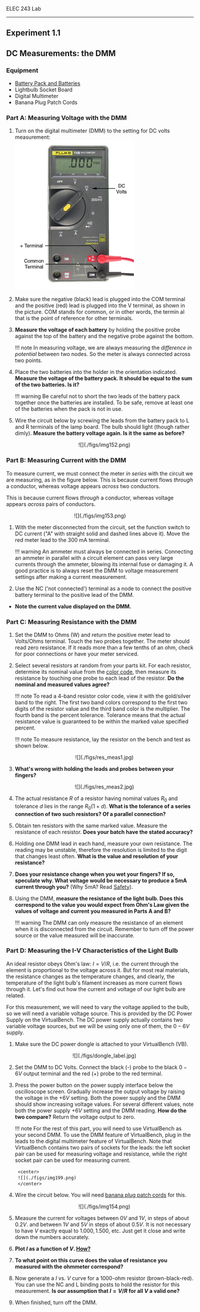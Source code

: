 ELEC 243 Lab

------------------------------------------------------------------------

Experiment 1.1
--------------

DC Measurements: the DMM
------------------------

### Equipment

-   [Battery Pack and Batteries](../misc_images/#battery-pack)
-   Lightbulb Socket Board
-   Digital Multimeter
-   Banana Plug Patch Cords

### Part A: Measuring Voltage with the DMM

1. Turn on the digital multimeter (DMM) to the setting for DC volts
   measurement:  
![](./figs/fluke73a.jpg)

2. Make sure the negative (black) lead is plugged into the COM terminal and the
   positive (red) lead is plugged into the V terminal, as shown in the picture.
   COM stands for common, or in other words, the termin al that is the point of
   reference for other terminals.

3. **Measure the voltage of each battery** by holding the positive probe
   against the top of the battery and the negative probe against the bottom.

    !!! note
        In measuring voltage, we are always measuring the *difference in potential*
        between two nodes. So the meter is always connected across two points.

4. Place the two batteries into the holder in the orientation indicated.
   **Measure the voltage of the battery pack. It should be equal to the sum of
   the two batteries. Is it?**

    !!! warning
        Be careful not to short the two leads of the battery pack together once the
        batteries are installed. To be safe, remove at least one of the batteries when
        the pack is not in use.

5. Wire the circuit below by screwing the leads from the battery pack to L and
   R terminals of the lamp board. The bulb should light (though rather dimly).
   **Measure the battery voltage again. Is it the same as before?**

   <center>
    ![](./figs/img152.png)
   </center>

### Part B: Measuring Current with the DMM

To measure current, we must connect the meter *in series* with the
circuit we are measuring, as in the figure below. This is because
current flows *through* a conductor, whereas voltage appears *across*
two conductors.

This is because current flows *through* a conductor, whereas voltage
appears *across* pairs of conductors.

<center>
![](./figs/img153.png)
</center>

1. With the meter disconnected from the circuit, set the function switch to DC
   current ("A" with straight solid and dashed lines above it). Move the red
   meter lead to the 300 mA terminal.

    !!! warning
        An ammeter must always be connected in series. Connecting an ammeter in
        parallel with a circuit element can pass very large currents through the
        ammeter, blowing its internal fuse or damaging it. A good practice is to always
        reset the DMM to voltage measurement settings after making a current
        measurement.

2. Use the NC ('not connected') terminal as a node to connect the positive
   battery terminal to the positive lead of the DMM.

- **Note the current value displayed on the DMM.**

### Part C: Measuring Resistance with the DMM

1. Set the DMM to Ohms (W) and return the positive meter lead to Volts/Ohms
   terminal. Touch the two probes together. The meter should read zero
   resistance. If it reads more than a few tenths of an ohm, check for poor
   connections or have your meter serviced.

2. Select several resistors at random from your parts kit. For each resistor,
   determine its nominal value from the [color code](../references/color_code),
   then measure its resistance by touching one probe to each lead of the
   resistor. **Do the nominal and measured values agree?**

    !!! note
        To read a 4-band resistor color code, view it with the gold/silver band
        to the right. The first two band colors correspond to the first two
        digits of the resistor value and the third band color is the
        multiplier.  The fourth band is the percent tolerance. Tolerance means
        that the actual resistance value is guaranteed to be within the marked
        value specified percent.

    !!! note 
        To measure resistance, lay the resistor on the bench and test as shown
        below.

    <center>
    ![](./figs/res_meas1.jpg)
    </center>  

3. **What's wrong with holding the leads and probes between your fingers?** 

    <center>
    ![](./figs/res_meas2.jpg)
    </center>

4. The actual resistance $R$ of a resistor having nominal values $R_0$ and
   tolerance $d$ lies in the range $R_0(1+d)$. **What is the tolerance of a series
   connection of two such resistors? Of a parallel connection?**

5. Obtain ten resistors with the same marked value. Measure the resistance of
   each resistor. **Does your batch have the stated accuracy?**

6. Holding one DMM lead in each hand, measure your own resistance. The reading
   may be unstable, therefore the resolution is limited to the digit that
   changes least often. **What is the value and resolution of your
   resistance?**

7. **Does your resistance change when you wet your fingers? If so, speculate
   why. What voltage would be necessary to produce a 5mA current through you?**
   (Why 5mA? Read [Safety](./safety)).

8. Using the DMM, **measure the resistance of the light bulb. Does this
   correspond to the value you would expect from Ohm's Law given the values of
   voltage and current you measured in Parts A and B?**

    !!! warning
        The DMM can only measure the resistance of an element when it is
        disconnected from the circuit. Remember to turn off the power source or
        the value measured will be inaccurate.

### Part D: Measuring the I-V Characteristics of the Light Bulb

An ideal resistor obeys Ohm's law: $I=V/R$, i.e. the current through the
element is proportional to the voltage across it. But for most real materials,
the resistance changes as the temperature changes, and clearly, the temperature
of the light bulb's filament increases as more current flows through it. Let's
find out how the current and voltage of our light bulb are related.

For this measurement, we will need to vary the voltage applied to the bulb, so
we will need a variable voltage source. This is provided by the DC Power Supply
on the VirtualBench. The DC power supply actually contains two variable voltage
sources, but we will be using only one of them, the $0-6V$ supply.

1. Make sure the DC power dongle is attached to your VirtualBench (VB).

    <center>
    ![](./figs/dongle_label.jpg)
    </center>

2. Set the DMM to DC Volts. Connect the black (-) probe to the black $0-6V$
   output terminal and the red (+) probe to the red terminal.

3. Press the power button on the power supply interface below the oscilloscope
   screen. Gradually increase the output voltage by raising the voltage in the
   $+6V$ setting. Both the power supply and the DMM should show increasing
   voltage values. For several different values, note both the power supply $+6V$
   setting and the DMM reading. **How do the two compare?** Return the voltage
   output to zero.

    !!! note
        For the rest of this part, you will need to use VirtualBench as your
        second DMM. To use the DMM feature of VirtualBench, plug in the leads
        to the digital multimeter feature of VirtualBench. Note that
        VirtualBench contains two pairs of sockets for the leads: the left
        socket pair can be used for measuring voltage and resistance, while the
        right socket pair can be used for measuring current.

        <center>
        ![](./figs/img199.png)
        </center>

4. Wire the circuit below. You will need [banana plug patch
   cords](../misc_images/#banana-plug-patch-cords) for this.

    <center>
    ![](./figs/img154.png)
    </center>

5. Measure the current for voltages between $0V$ and $1V$, in steps of about $0.2
   V$. and between $1V$ and $5V$ in steps of about $0.5 V$. It is not necessary to
   have $V$ exactly equal to $1.000, 1.500,$ etc. Just get it close and write down
   the numbers accurately.

6. **Plot $I$ as a function of $V$. []()[How?](./plotting-help/)**

7. **To what point on this curve does the value of resistance you measured with
   the ohmmeter correspond?**

8. Now generate a $I$ vs. $V$ curve for a $1000$-ohm resistor
   (brown-black-red). You can use the NC and L binding posts to hold the
   resistor for this measurement. **Is our assumption that $I=V/R$ for all $V$
   a valid one?**

9. When finished, turn off the DMM.
